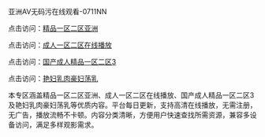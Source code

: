 亚洲AV无码污在线观看-0711NN

点击访问：<a href="https://heiliaozj3tjd.pages.dev">精品一区二区亚洲</a>

点击访问：<a href="https://heiliaoe8ajia.pages.dev">成人一区二区在线播放</a>

点击访问：<a href="https://heiliaoxqkkct.pages.dev">国产成人精品一区二区3</a>

点击访问：<a href="https://heiliaoxwd5i8.pages.dev">艳妇乳肉豪妇荡乳</a>

本专区涵盖精品一区二区亚洲、成人一区二区在线播放、国产成人精品一区二区3及艳妇乳肉豪妇荡乳等优质内容。平台每日更新，支持高清在线播放，无需注册，无广告，播放流畅不卡顿。内容分类清晰，方便用户快速查找所需资源，兼容多设备访问，满足多样观影需求。

<span style="display:none;">[Canonical link](https://github.com/aie20251107/aie7)</span>
